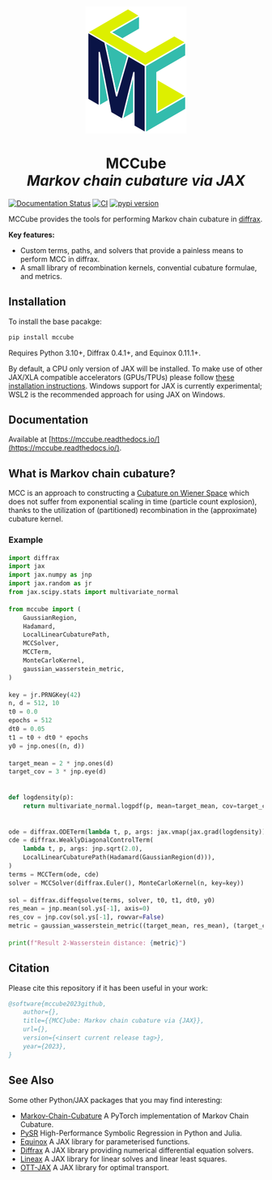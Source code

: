 <div align="center">
<img alt="MCCube logo" src="https://raw.githubusercontent.com/tttc3/MCCube/main/docs/_static/logo.svg"/>
<h1>
    <strong>MCCube</strong></br>
    <em>Markov chain cubature via JAX</em>
</h1>
</div>

<!-- Add the badges in here -->
[![Documentation Status](https://readthedocs.org/projects/mccube/badge/?version=latest)](https://mccube.readthedocs.io/en/latest/?badge=latest)
[![CI](https://github.com/tttc3/MCCube/actions/workflows/tests.yml/badge.svg)](https://github.com/tttc3/MCCube/actions/workflows/tests.yml/)
[![pypi version](https://img.shields.io/pypi/v/mccube.svg)](https://pypi.org/project/mccube/)

MCCube provides the tools for performing Markov chain cubature in [diffrax](https://github.com/patrick-kidger/diffrax).

**Key features:**

- Custom terms, paths, and solvers that provide a painless means to perform MCC in diffrax.
- A small library of recombination kernels, convential cubature formulae, and metrics.

## Installation
To install the base pacakge:
```bash
pip install mccube
```
Requires Python 3.10+, Diffrax 0.4.1+, and Equinox 0.11.1+.

By default, a CPU only version of JAX will be installed. To make use of other JAX/XLA 
compatible accelerators (GPUs/TPUs) please follow [these installation instructions](https://github.com/google/jax#pip-installation-gpu-cuda-installed-via-pip-easier).
Windows support for JAX is currently experimental; WSL2 is the recommended approach for 
using JAX on Windows.

## Documentation
Available at [https://mccube.readthedocs.io/](https://mccube.readthedocs.io/).

## What is Markov chain cubature?
MCC is an approach to constructing a [Cubature on Wiener Space](https://www.jstor.org/stable/4143098) 
which does not suffer from exponential scaling in time (particle count explosion), 
thanks to the utilization of (partitioned) recombination in the (approximate) cubature 
kernel.

### Example
```Python
import diffrax
import jax
import jax.numpy as jnp
import jax.random as jr
from jax.scipy.stats import multivariate_normal

from mccube import (
    GaussianRegion,
    Hadamard,
    LocalLinearCubaturePath,
    MCCSolver,
    MCCTerm,
    MonteCarloKernel,
    gaussian_wasserstein_metric,
)

key = jr.PRNGKey(42)
n, d = 512, 10
t0 = 0.0
epochs = 512
dt0 = 0.05
t1 = t0 + dt0 * epochs
y0 = jnp.ones((n, d))

target_mean = 2 * jnp.ones(d)
target_cov = 3 * jnp.eye(d)


def logdensity(p):
    return multivariate_normal.logpdf(p, mean=target_mean, cov=target_cov)


ode = diffrax.ODETerm(lambda t, p, args: jax.vmap(jax.grad(logdensity))(p))
cde = diffrax.WeaklyDiagonalControlTerm(
    lambda t, p, args: jnp.sqrt(2.0),
    LocalLinearCubaturePath(Hadamard(GaussianRegion(d))),
)
terms = MCCTerm(ode, cde)
solver = MCCSolver(diffrax.Euler(), MonteCarloKernel(n, key=key))

sol = diffrax.diffeqsolve(terms, solver, t0, t1, dt0, y0)
res_mean = jnp.mean(sol.ys[-1], axis=0)
res_cov = jnp.cov(sol.ys[-1], rowvar=False)
metric = gaussian_wasserstein_metric((target_mean, res_mean), (target_cov, res_cov))

print(f"Result 2-Wasserstein distance: {metric}")
```

## Citation
Please cite this repository if it has been useful in your work:
```bibtex
@software{mccube2023github,
    author={},
    title={{MCC}ube: Markov chain cubature via {JAX}},
    url={},
    version={<insert current release tag>},
    year={2023},
}
```

## See Also
Some other Python/JAX packages that you may find interesting:

- [Markov-Chain-Cubature](https://github.com/james-m-foster/markov-chain-cubature) A PyTorch implementation of Markov Chain Cubature.
- [PySR](https://github.com/MilesCranmer/PySR) High-Performance Symbolic Regression in Python and Julia.
- [Equinox](https://github.com/patrick-kidger/equinox) A JAX library for parameterised functions.
- [Diffrax](https://github.com/patrick-kidger/diffrax) A JAX library providing numerical differential equation solvers.
- [Lineax](https://github.com/google/lineax) A JAX library for linear solves and linear least squares.
- [OTT-JAX](https://github.com/ott-jax/ott) A JAX library for optimal transport.
